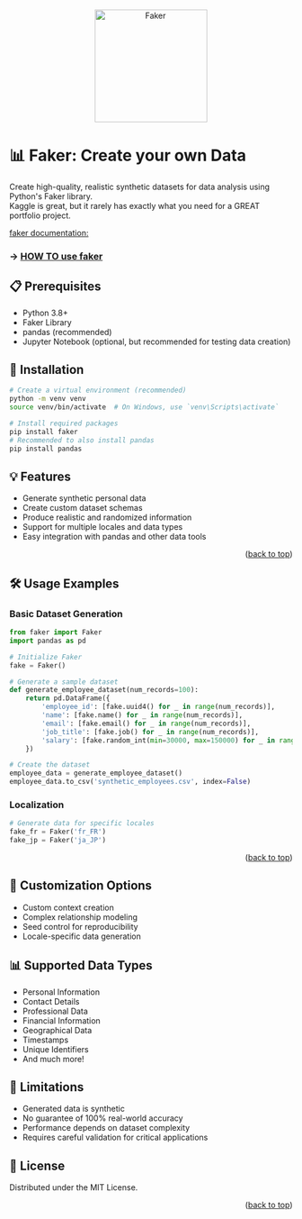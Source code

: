 <a name="readme-top"></a>


<!-- PROJECT LOGO -->
<br />
<div align="center">
  <a href="https://github.com/othneildrew/Best-README-Template">
    <img src="https://github.com/user-attachments/assets/572d6555-5e1a-4643-9809-22fd3fcd9b9e" alt="Faker" height="200">
  </a>



</div>

# 📊 Faker: Create your own Data
Create high-quality, realistic synthetic datasets for data analysis using Python's Faker library. 
<br> Kaggle is great, but it rarely has exactly what you need for a GREAT portfolio project.

[faker documentation:](https://faker.readthedocs.io/en/master/)

### -> [HOW TO use faker](https://www.youtube.com/watch?v=kjffmtKYxwY)

## 📋 Prerequisites
- Python 3.8+
- Faker Library
- pandas (recommended)
- Jupyter Notebook (optional, but recommended for testing data creation)

## 🚀 Installation
```bash
# Create a virtual environment (recommended)
python -m venv venv
source venv/bin/activate  # On Windows, use `venv\Scripts\activate`

# Install required packages
pip install faker
# Recommended to also install pandas
pip install pandas 
```

## 💡 Features
- Generate synthetic personal data
- Create custom dataset schemas
- Produce realistic and randomized information
- Support for multiple locales and data types
- Easy integration with pandas and other data tools

<p align="right">(<a href="#readme-top">back to top</a>)</p>

## 🛠 Usage Examples

### Basic Dataset Generation
```python
from faker import Faker
import pandas as pd

# Initialize Faker
fake = Faker()

# Generate a sample dataset
def generate_employee_dataset(num_records=100):
    return pd.DataFrame({
        'employee_id': [fake.uuid4() for _ in range(num_records)],
        'name': [fake.name() for _ in range(num_records)],
        'email': [fake.email() for _ in range(num_records)],
        'job_title': [fake.job() for _ in range(num_records)],
        'salary': [fake.random_int(min=30000, max=150000) for _ in range(num_records)]
    })

# Create the dataset
employee_data = generate_employee_dataset()
employee_data.to_csv('synthetic_employees.csv', index=False)
```

### Localization
```python
# Generate data for specific locales
fake_fr = Faker('fr_FR')
fake_jp = Faker('ja_JP')
```

<p align="right">(<a href="#readme-top">back to top</a>)</p>

## 🔧 Customization Options
- Custom context creation
- Complex relationship modeling
- Seed control for reproducibility
- Locale-specific data generation

## 📊 Supported Data Types
- Personal Information
- Contact Details
- Professional Data
- Financial Information
- Geographical Data
- Timestamps
- Unique Identifiers
- And much more!

## 🚧 Limitations
- Generated data is synthetic
- No guarantee of 100% real-world accuracy
- Performance depends on dataset complexity
- Requires careful validation for critical applications


## 📄 License
Distributed under the MIT License.

<p align="right">(<a href="#readme-top">back to top</a>)</p>
